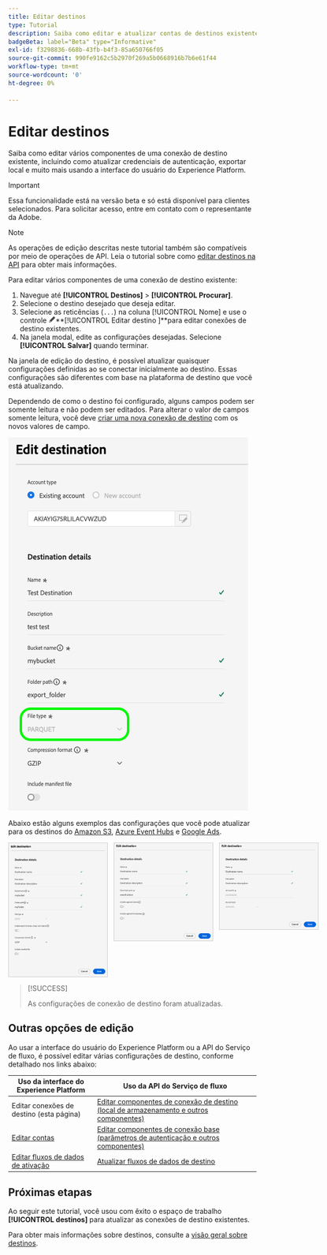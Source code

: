 ```yaml
---
title: Editar destinos
type: Tutorial
description: Saiba como editar e atualizar contas de destinos existentes na interface do usuário do Adobe Experience Platform
badgeBeta: label="Beta" type="Informative"
exl-id: f3298836-668b-43fb-b4f3-85a650766f05
source-git-commit: 990fe9162c5b2970f269a5b0668916b7b6e61f44
workflow-type: tm+mt
source-wordcount: '0'
ht-degree: 0%

---
```


# Editar destinos

Saiba como editar vários componentes de uma conexão de destino existente, incluindo como atualizar credenciais de autenticação, exportar local e muito mais usando a interface do usuário do Experience Platform.

>[!IMPORTANT]
>
>Essa funcionalidade está na versão beta e só está disponível para clientes selecionados. Para solicitar acesso, entre em contato com o representante da Adobe.

>[!NOTE]
>
> As operações de edição descritas neste tutorial também são compatíveis por meio de operações de API. Leia o tutorial sobre como [editar destinos na API](/help/destinations/api/edit-destination.md) para obter mais informações.

Para editar vários componentes de uma conexão de destino existente:

1. Navegue até **[!UICONTROL Destinos]** > **[!UICONTROL Procurar]**.
2. Selecione o destino desejado que deseja editar.
3. Selecione as reticências (`...`) na coluna [!UICONTROL Nome] e use o controle ![Editar destino](/help/images/icons/edit.png)**[!UICONTROL Editar destino ]**para editar conexões de destino existentes.
4. Na janela modal, edite as configurações desejadas. Selecione **[!UICONTROL Salvar]** quando terminar.

Na janela de edição do destino, é possível atualizar quaisquer configurações definidas ao se conectar inicialmente ao destino. Essas configurações são diferentes com base na plataforma de destino que você está atualizando.

Dependendo de como o destino foi configurado, alguns campos podem ser somente leitura e não podem ser editados. Para alterar o valor de campos somente leitura, você deve [criar uma nova conexão de destino](../ui/connect-destination.md) com os novos valores de campo.

![Captura de tela mostrando um campo somente leitura.](../assets/ui/edit-destinations/read-only.png)

Abaixo estão alguns exemplos das configurações que você pode atualizar para os destinos do [Amazon S3](../catalog/cloud-storage/amazon-s3.md), [Azure Event Hubs](../catalog/cloud-storage/azure-event-hubs.md) e [Google Ads](../catalog/advertising/google-ads-destination.md).

<div style="display: flex; gap: 12px; justify-content: flex-start; align-items: flex-start;">
  <img class="modal-image" src="../assets/ui/edit-destinations/edit-amazon-s3-connection.png" alt="Tela Editar destino do Amazon S3." style="max-width: 200px; height: auto; border: 1px solid #ccc;">
  <img class="modal-image" src="../assets/ui/edit-destinations/edit-eventhubs-connection.png" alt="Editar tela de destino para o destino do Azure EventHubs." style="max-width: 200px; height: auto; border: 1px solid #ccc;">
  <img class="modal-image" src="../assets/ui/edit-destinations/edit-google-ads-connection.png" alt="Tela Editar destino para o destino do Google Ads." style="max-width: 200px; height: auto; border: 1px solid #ccc;">
</div>

>[!SUCCESS]
>
>As configurações de conexão de destino foram atualizadas.

## Outras opções de edição

Ao usar a interface do usuário do Experience Platform ou a API do Serviço de fluxo, é possível editar várias configurações de destino, conforme detalhado nos links abaixo:

| Uso da interface do Experience Platform | Uso da API do Serviço de fluxo |
|---------|----------|
| Editar conexões de destino (esta página) | [Editar componentes de conexão de destino (local de armazenamento e outros componentes)](/help/destinations/api/edit-destination.md#patch-target-connection) |
| [Editar contas](/help/destinations/ui/update-accounts.md) | [Editar componentes de conexão base (parâmetros de autenticação e outros componentes)](/help/destinations/api/edit-destination.md#patch-base-connection) |
| [Editar fluxos de dados de ativação](/help/destinations/ui/edit-activation.md) | [Atualizar fluxos de dados de destino](/help/destinations/api/update-destination-dataflows.md) |

## Próximas etapas

Ao seguir este tutorial, você usou com êxito o espaço de trabalho **[!UICONTROL destinos]** para atualizar as conexões de destino existentes.

Para obter mais informações sobre destinos, consulte a [visão geral sobre destinos](../catalog/overview.md).
